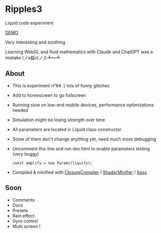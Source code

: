 # Ripples3

Liquid code experiment

[DEMO](https://nicopowa.github.io/ripples3)

Very interesting and soothing

Learning WebGL and fluid mathematics with Claude and ChatGPT was a mistake (ノಠ益ಠ)ノ彡┻━┻

## About

- This is experiment n°64 :) lots of funny glitches
- Add to homescreen to go fullscreen
- Running slow on low-end mobile devices, performance optimizations needed
- Simulation might be losing strength over time
- All parameters are located in Liquid class constructor
- Some of them don't change anything yet, need much more debugging
- Uncomment this line and run dev.html to enable parameters testing (very buggy)

	```const amplify = new Params(liquify);``` 

- Compiled & minified with [ClosureCompiler](https://developers.google.com/closure/compiler) / [ShaderMinifier](https://ctrl-alt-test.fr/minifier/) / [Sass](https://sass-lang.com/)

## Soon

- Comments
- Docs
- Presets
- Rain effect
- Gyro control
- Multi screen !